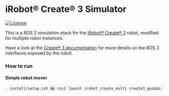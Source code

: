 # iRobot® Create® 3 Simulator

[![License](https://img.shields.io/github/license/iRobotEducation/create3_sim)](https://github.com/iRobotEducation/create3_sim/blob/main/LICENSE)

This is a ROS 2 simulation stack for the [iRobot® Create® 3](https://edu.irobot.com/create3) robot, modified for multiple robot instances.

Have a look at the [Create® 3 documentation](https://iroboteducation.github.io/create3_docs/) for more details on the ROS 2 interfaces exposed by the robot.

### How to run

#### Simple robot mover
```bash
. install/setup.zsh && ros2 launch irobot_create_multi create3_gazebo.launch.py namespace:=robot1 spawn_dock:=false
```